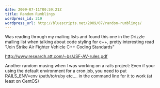 ```yaml
---
date: 2009-07-11T00:59:21Z
title: Random Rumblings
wordpress_id: 219
wordpress_url: http://bluescripts.net/2009/07/random-rumblings/
---
```


Was reading through my mailing lists and found this one in the Drizzle mailing list when talking about code styling for c++, pretty interesting read "Join Strike Air Fighter Vehicle C++ Coding Standards"

<a href="http://www.research.att.com/~bs/JSF-AV-rules.pdf">http://www.research.att.com/~bs/JSF-AV-rules.pdf</a>

Another random musing when I was working on a rails project:
Even if your using the default environment for a cron job, you need to put RAILS_ENV=env /path/to/ruby etc.... in the command line for it to work (at least on CentOS)
